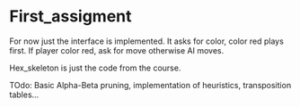 # First_assigment
For now just the interface is implemented.
It asks for color, color red plays first.
If player color red, ask for move otherwise AI moves.

Hex_skeleton is just the code from the course.

TOdo: Basic Alpha-Beta pruning, implementation of heuristics, transposition tables...
